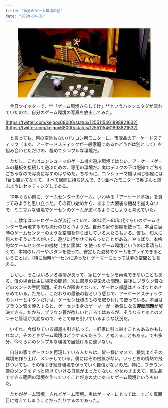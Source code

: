 ```yaml
---
title: "自分のゲーム環境の話"
date: "2020-04-28"
---
```


<figure>

![](assets/n7e29ad2cd096_15aa2389652336327a37ca3e0c2d7d4f.jpg)

</figure>

　今日ツイッターで、**「ゲーム環境さらしてけ」**というハッシュタグが流れていたので、自分のゲーム環境の写真を放出してみた。

[https://twitter.com/keigox68000/status/1255115461898821632](https://twitter.com/keigox68000/status/1255115461898821632)

　と言っても、何の変哲もないパソコン用モニターに、市販品のアーケードスティック（まあ、アーケードスティックが一般家庭にあるかどうかは別として）を組み合わせただけの、極めてシンプルな環境だ。

　ただし、これはコンシューマのゲーム機を遊ぶ環境ではない。アーケードゲームの基板を接続して遊ぶための、専用の環境だ。実はデスクの下は配線でごちゃごちゃなので写真に写すのはやめた。ちなみに、コンシューマ機は同じ部屋には1台も置いてなくて、すべて居間に持ち込んで、2つ並べたモニターで奥さんと遊ぶようにセッティングしてある。

　10年ぐらい前に、ゲームセンターのゲーム。いわゆる「アーケード基板」を買ってみようと思い立った。その買い始めから、あまり大袈裟な機材を揃えないで、ミニマムな環境でゲーセンのゲームが遊べるようにしようと考えていた。

　ここ数年はレトロゲームが流行っていて、80年代～90年代ぐらいのゲームセンターを再現するのも流行のひとつようだ。自分の家や部屋を使って、本当に当時のゲームセンターのような空間を作り出している人たちもいる。僕も、知人に何人かそういう人がいて、遊びに行かせてもらったことがある。やっぱり、本格的なゲームセンターの機材（主に筐体）を使ったゲーム環境というのは素晴らしくて、本物のレバーやボタンを使って、安定した姿勢でゲームをプレイできるということは、（特に当時ゲーセンに通った）ゲーマーにとっては夢の空間とも言える。

　しかし、そこはいろいろ事情があって、家にゲーセンを再現できないこともある。僕の場合は主に場所の問題。次に部屋の見栄えの問題。最後にブラウン管などのメンテの手間問題。それらが障害となって、ゲーセン部屋はきっぱりとあきらめている。ただし、こだわりの最後の砦という感じで、アーケードスティックのレバーとボタンだけは、ゲーセン仕様のものを取り付けて使っている。本当はブラウン管を導入すると、ゲーセン出身のゲーマーが一番気になる**遅延問題**が解決できる。だから、ブラウン管が欲しいところではあるが、そうなるとあとのメンテと管理が大変なので、そこで線を引いているような状況だ。

　いずれ、今借りている部屋も引き払って、一軒家に引っ越すこともあるかもしれない。そのときゲーム環境はどうするんだろう、と考えることもある。でも多分、今ぐらいのシンプルな環境で居続けるに違いない。

　自分の家でゲーセンを再現している人たちは、皆一様にマメで、根気よくその環境を作り上げ、メンテしている。僕にはその根気がない。いっときの情熱で飛びついても、その後引き続き環境を保っていく自信がないのだ。特に、ブラウン管のメンテをずっと続けていける自信がまったくない。分をわきまえて、民生品でできる範囲の環境を作っていくことが身の丈にあったゲーム環境というものだ。

　たかがゲーム環境。されどゲーム環境。実はゲーマーにとっては、すごく真面目に考えてしまうことだったりするのであった。
